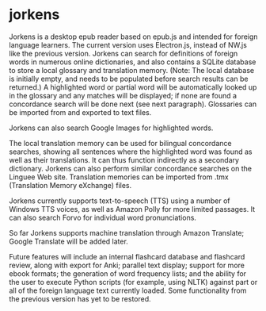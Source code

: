 # jorkens
Jorkens is a desktop epub reader based on epub.js and intended for foreign language learners. The current version uses Electron.js, instead of NW.js like the previous version. Jorkens can search for definitions of foreign words in numerous online dictionaries, and also contains a SQLite database to store a local glossary and translation memory. (Note: The local database is initially empty, and needs to be populated before search results can be returned.) A highlighted word or partial word will be automatically looked up in the glossary and any matches will be displayed; if none are found a concordance search will be done next (see next paragraph). Glossaries can be imported from and exported to text files. 

Jorkens can also search Google Images for highlighted words. 

The local translation memory can be used for bilingual concordance searches, showing all sentences where the highlighted word was found as well as their translations.  It can thus function indirectly as a secondary dictionary. Jorkens can also perform similar concordance searches on the Linguee Web site.  Translation memories can be imported from .tmx (Translation Memory eXchange) files. 

Jorkens currently supports text-to-speech (TTS) using a number of Windows TTS voices, as well as Amazon Polly for more limited passages. It can also search Forvo for individual word pronunciations. 

So far Jorkens supports machine translation through Amazon Translate; Google Translate will be added later. 

Future features will include an internal flashcard database and flashcard review, along with export for Anki; parallel text display; support for more ebook formats; the generation of word frequency lists; and the ability for the user to execute Python scripts (for example, using NLTK) against part or all of the foreign language text currently loaded. Some functionality from the previous version has yet to be restored. 


